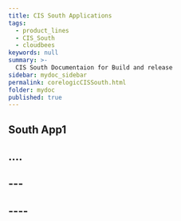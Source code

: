 ```yaml
---
title: CIS South Applications
tags:
  - product_lines 
  - CIS_South
  - cloudbees
keywords: null
summary: >-
  CIS South Documentaion for Build and release
sidebar: mydoc_sidebar
permalink: corelogicCISSouth.html
folder: mydoc
published: true
---
```


## South App1

## ....

## ---

## ----
